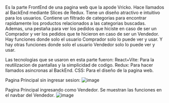 Es la parte FrontEnd de una pagina web que la apode Vricko. Hace llamados al BackEnd mediante Slices de Redux. Tiene un diseño atractivo e intuitivo para los usuarios.
Contiene un filtrado de categorias para encontrar rapidamente los productos relacionados a las categorias buscadas. 
Ademas, una pestaña para ver los pedidos que hiciste en caso de ser un Comprador y ver los pedidos que te hicieron en caso de ser un Vendedor.
Hay funciones donde solo el usuario Comprador solo lo puede ver y usar. Y hay otras funciones donde solo el usuario Vendedor solo lo puede ver y usar.

Las tecnologias que se usaron en esta parte fueron:
React+Vite: Para la reutilizacion de pantallas y la simplicidad de codigo. 
Redux: Para hacer llamados asincronas al BackEnd.
CSS: Para el diseño de la pagina web.

Pagina Principal sin ingresar sesion:
![image](https://github.com/user-attachments/assets/aaa43abf-fba4-4683-83c6-df7e47382474)

Pagina Principal ingresando como Vendedor. Se muestran las funciones en el navbar del Vendedor.
![image](https://github.com/user-attachments/assets/68279cf7-86ed-4d5b-8563-8c68e27c64e3)

